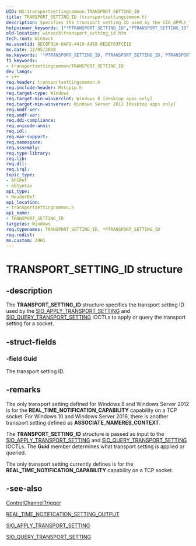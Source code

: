 ```yaml
---
UID: NS:transportsettingcommon.TRANSPORT_SETTING_ID
title: TRANSPORT_SETTING_ID (transportsettingcommon.h)
description: Specifies the transport setting ID used by the SIO_APPLY_TRANSPORT_SETTING and SIO_QUERY_TRANSPORT_SETTING IOCTLs to apply or query the transport setting for a socket.helpviewer_keywords: ["*PTRANSPORT_SETTING_ID","PTRANSPORT_SETTING_ID","PTRANSPORT_SETTING_ID structure pointer [Winsock]","TRANSPORT_SETTING_ID","TRANSPORT_SETTING_ID structure [Winsock]","transportsettingcommon/PTRANSPORT_SETTING_ID","transportsettingcommon/TRANSPORT_SETTING_ID","winsock.transport_setting_id"]
old-location: winsock\transport_setting_id.htm
tech.root: WinSock
ms.assetid: 8ECBF92A-0AF9-4419-A4E8-0EDEF63FCE16
ms.date: 12/05/2018
ms.keywords: '*PTRANSPORT_SETTING_ID, PTRANSPORT_SETTING_ID, PTRANSPORT_SETTING_ID structure pointer [Winsock], TRANSPORT_SETTING_ID, TRANSPORT_SETTING_ID structure [Winsock], transportsettingcommon/PTRANSPORT_SETTING_ID, transportsettingcommon/TRANSPORT_SETTING_ID, winsock.transport_setting_id'
f1_keywords:
- transportsettingcommon/TRANSPORT_SETTING_ID
dev_langs:
- c++
req.header: transportsettingcommon.h
req.include-header: Mstcpip.h
req.target-type: Windows
req.target-min-winverclnt: Windows 8 [desktop apps only]
req.target-min-winversvr: Windows Server 2012 [desktop apps only]
req.kmdf-ver: 
req.umdf-ver: 
req.ddi-compliance: 
req.unicode-ansi: 
req.idl: 
req.max-support: 
req.namespace: 
req.assembly: 
req.type-library: 
req.lib: 
req.dll: 
req.irql: 
topic_type:
- APIRef
- kbSyntax
api_type:
- HeaderDef
api_location:
- transportsettingcommon.h
api_name:
- TRANSPORT_SETTING_ID
targetos: Windows
req.typenames: TRANSPORT_SETTING_ID, *PTRANSPORT_SETTING_ID
req.redist: 
ms.custom: 19H1
---
```


# TRANSPORT_SETTING_ID structure


## -description


The <b>TRANSPORT_SETTING_ID</b> structure specifies the transport setting ID used by the  <a href="https://docs.microsoft.com/previous-versions/windows/desktop/legacy/jj553481(v=vs.85)">SIO_APPLY_TRANSPORT_SETTING</a> and <a href="https://docs.microsoft.com/previous-versions/windows/desktop/legacy/jj553483(v=vs.85)">SIO_QUERY_TRANSPORT_SETTING</a> IOCTLs to apply or query the transport setting for a socket.


## -struct-fields




### -field Guid

The transport setting ID. 


## -remarks



The only transport setting defined for Windows 8 and Windows Server 2012 is for the <b>REAL_TIME_NOTIFICATION_CAPABILITY</b> capability on a TCP socket. For Windows 10 and Windows Server 2016, there is another transport setting defined as <b>ASSOCIATE_NAMERES_CONTEXT</b>.

The <b>TRANSPORT_SETTING_ID</b> structure is passed as input to the <a href="https://docs.microsoft.com/previous-versions/windows/desktop/legacy/jj553481(v=vs.85)">SIO_APPLY_TRANSPORT_SETTING</a> and <a href="https://docs.microsoft.com/previous-versions/windows/desktop/legacy/jj553483(v=vs.85)">SIO_QUERY_TRANSPORT_SETTING</a> 
        IOCTLs. The <b>Guid</b> member determines what transport setting is applied or queried. 

The only transport setting currently defines is for the <b>REAL_TIME_NOTIFICATION_CAPABILITY</b> capability on a TCP socket.




## -see-also




<a href="https://docs.microsoft.com/uwp/api/windows.networking.sockets.controlchanneltrigger">ControlChannelTrigger</a>



<a href="https://docs.microsoft.com/windows/win32/api/mstcpip/ns-mstcpip-real_time_notification_setting_output">REAL_TIME_NOTIFICATION_SETTING_OUTPUT</a>



<a href="https://docs.microsoft.com/previous-versions/windows/desktop/legacy/jj553481(v=vs.85)">SIO_APPLY_TRANSPORT_SETTING</a>



<a href="https://docs.microsoft.com/previous-versions/windows/desktop/legacy/jj553483(v=vs.85)">SIO_QUERY_TRANSPORT_SETTING</a>
 

 

